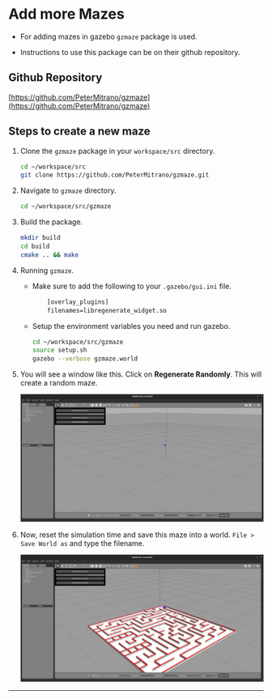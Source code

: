 # Add more Mazes

- For adding mazes in gazebo `gzmaze` package is used.

- Instructions to use this package can be on their github repository.

## Github Repository

[https://github.com/PeterMitrano/gzmaze](https://github.com/PeterMitrano/gzmaze)

## Steps to create a new maze

1. Clone the `gzmaze` package in your `workspace/src` directory.

    ```bash
    cd ~/workspace/src
    git clone https://github.com/PeterMitrano/gzmaze.git
    ```

1. Navigate to `gzmaze` directory.

    ```bash
    cd ~/workspace/src/gzmaze
    ```

1. Build the package.

    ```bash
    mkdir build
    cd build
    cmake .. && make
    ```

1. Running `gzmaze`.

    - Make sure to add the following to your `.gazebo/gui.ini` file.

        ```txt
            [overlay_plugins]
            filenames=libregenerate_widget.so
        ```

    - Setup the environment variables you need and run gazebo.

        ```bash
        cd ~/workspace/src/gzmaze
        source setup.sh
        gazebo --verbose gzmaze.world
        ```

1. You will see a window like this. Click on **Regenerate Randomly**. This will create a random maze.

    ![regenerate_randomly](./regenerate_randomly.png)

1. Now, reset the simulation time and save this maze into a world. `File > Save World as` and type the filename.

    ![maze_generated.png](./maze_generated.png)

---